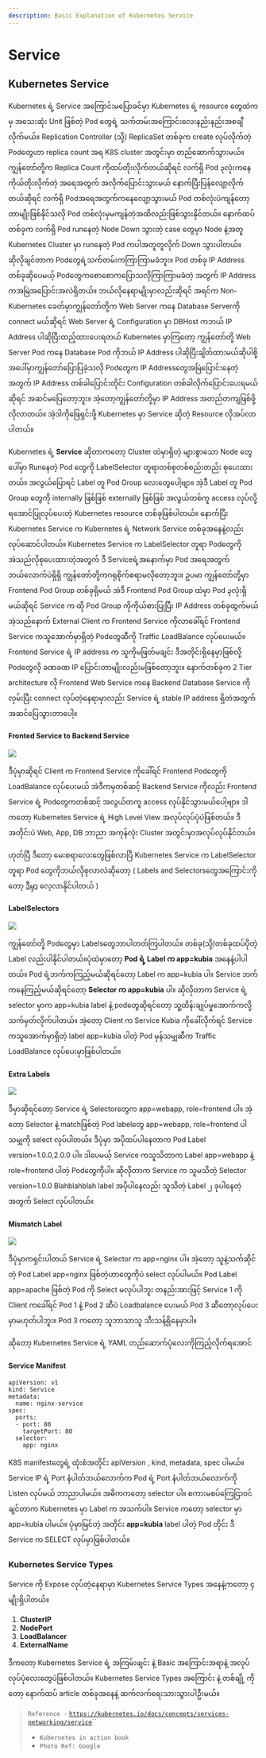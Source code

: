 ```yaml
---
description: Basic Explanation of Kubernetes Service
---
```


# Service

## Kubernetes Service

Kubernetes ရဲ့ Service အကြောင်းမပြောခင်မှာ Kubernetes ရဲ့ resource တွေထဲကမှ အသေးဆုံး Unit ဖြစ်တဲ့ Pod တွေရဲ့ သက်တမ်းအကြောင်းလေးနည်းနည်းအစချီလိုက်မယ်။ Replication Controller \(သို့\) ReplicaSet တစ်ခုက create လုပ်လိုက်တဲ့ Podတွေဟာ replica count အရ K8S cluster အတွင်းမှာ တည်ဆောက်သွားမယ်။ ကျွန်တော်တို့က Replica Count ကိုထပ်တိုးလိုက်တယ်ဆိုရင် လက်ရှိ Pod ၃လုံးကနေ ကိုယ်တိုးလိုက်တဲ့ အရေအတွက် အလိုက်ပြောင်းသွားမယ် နောက်ပြီးပြန်လျော့လိုက်တယ်ဆိုရင် လက်ရှိ Podအရေအတွက်ကနေလျော့သွားမယ် Pod တစ်လုံးပဲကျန်တော့တာမျိုးဖြစ်နိုင်သလို Pod တစ်လုံးမှမကျန်တဲ့အထိလည်းဖြစ်သွားနိုင်တယ်။ နောက်ထပ်တစ်ခုက လက်ရှိ Pod runနေတဲ့ Node Down သွားတဲ့ case တွေမှာ Node နဲ့အတူ Kubernetes Cluster မှာ runနေတဲ့ Pod ကပါအတူတူလိုက် Down သွားပါတယ်။ ဆိုလိုချင်တာက Pod‌တွေရဲ့သက်တမ်းကကြာကြာမခံဘူး။ Pod တစ်ခု IP Address တစ်ခုဆိုပေမယ့် Podတွေကစောစောကပြောသလိုကြာကြာမခံတဲ့ အတွက် IP Address ကအမြဲအပြောင်းအလဲရှိတယ်။ ဘယ်လိုနေရာမျိုးမှာလည်းဆိုရင် အရင်က Non-Kubernetes ခေတ်မှာကျွန်တော်တို့က Web Server ကနေ Database Serverကို connect မယ်ဆိုရင် Web Server ရဲ့ Configuration မှာ DBHost ကဘယ် IP Address ပါဆိုပြီးထည့်ထားပေးရတယ် Kubernetes မှာကြတော့ ကျွန်တော်တို့ Web Server Pod ကနေ Database Pod ကိုဘယ် IP Address ပါဆိုပြီးချိတ်ထားမယ်ဆိုပါစို့ အပေါ်မှာကျွန်တော်ပြောပြခဲ့သလို Podတွေက IP Addressတွေအမြဲပြောင်းနေတဲ့အတွက် IP Address တစ်ခါပြောင်းတိုင်း Configuration တစ်ခါလိုက်ပြောင်းပေးရမယ်ဆိုရင် အဆင်မပြေတော့ဘူး။ အဲ့တော့ကျွန်တော်တို့မှာ IP Address အတည်တကျဖြစ်ဖို့လိုလာတယ်။ အဲ့ဒါကိုဖြေရှင်းဖို့ Kubernetes မှာ Service ဆိုတဲ့ Resource လိုအပ်လာပါတယ်။

Kubernetes ရဲ့ **Service** ဆိုတာကတော့ Cluster ထဲမှာရှိတဲ့ များစွာသော Node တွေပေါ်မှာ Runနေတဲ့ Pod တွေကို LabelSelector တူရာတစ်စုတစ်စည်းတည်း စုပေးထားတယ်။ အလွယ်ပြောရင် Label တူ Pod Group လေးတွေပေါ့ဗျာ။ အဲ့ဒီ Label တူ Pod Group တွေကို internally ဖြစ်ဖြစ် externally ဖြစ်ဖြစ် အလွယ်တစ်ကူ access လုပ်လို့ရအောင်ပြုလုပ်ပေးတဲ့ Kubernetes resource တစ်ခုဖြစ်ပါတယ်။ နောက်ပြီး Kubernetes Service က Kubernetes ရဲ့ Network Service တစ်ခုအနေနဲ့လည်းလုပ်ဆောင်ပါတယ်။ Kubernetes Service က LabelSelector တူရာ Podတွေကို အဲသည်လိုစုပေးထားတဲ့အတွက် ဒီ Serviceရဲ့အနောက်မှာ Pod အရေအတွက်ဘယ်လောက်ပဲရှိရှိ ကျွန်တော်တို့ကဂရုစိုက်စရာမလိုတော့ဘူး။ ဥပမာ ကျွန်တော်တို့မှာ Frontend Pod Group တစ်ခုရှိမယ် အဲဒီ Frontend Pod Group ထဲမှာ Pod ၃လုံးရှိမယ်ဆိုရင် Service က ထို Pod Group ကိုကိုယ်စားပြုပြီး IP Address တစ်ခုထွက်မယ် အဲ့သည်နောက် External Client က Frontend Service ကိုလာခေါ်ရင် Frontend Service ကသူအောက်မှာရှိတဲ့ Podတွေဆီကို Traffic LoadBalance လုပ်ပေးမယ်။ Frontend Service ရဲ့ IP address က သူကိုမဖြတ်မချင်း ဒီအတိုင်းရှိနေမှာဖြစ်လို့ Podတွေလို ခဏခဏ IP ပြောင်းတာမျိုးလည်းမဖြစ်တော့ဘူး။ နောက်တစ်ခုက 2 Tier architecture လို Frontend Web Service ကနေ Backend Database Service ကို လှမ်းပြီး connect လုပ်တဲ့နေရာမှာလည်း Service ရဲ့ stable IP address ရှိတဲအတွက်အဆင်ပြေသွားတာပေါ့။

#### Fronted Service to Backend Service

![](../.gitbook/assets/services.png)

ဒီပုံမှာဆိုရင် Client က Frontend Service ကိုခေါ်ရင် Frontend Podတွေကို LoadBalance လုပ်ပေးမယ် အဲဒီကမှတစ်ဆင့် Backend Service ကိုလည်း Frontend Service ရဲ့ Podတွေကတစ်ဆင့် အလွယ်တကူ access လုပ်နိုင်သွားမယ်ပေါ့ဗျာ။ ဒါကတော့ Kubernetes Service ရဲ့ High Level View အလုပ်လုပ်ပုံပဲဖြစ်တယ်။ ဒီအတိုင်းပဲ Web, App, DB ဘာညာ အကုန်လုံး Cluster အတွင်းမှာအလုပ်လုပ်နိုင်တယ်။

ဟုတ်ပြီ ဒီတော့ ‌မေးစရာလေးတွေဖြစ်လာပြီ Kubernetes Service က LabelSelector တူရာ Pod တွေကိုဘယ်လိုစုလာလဲဆိုတော့ \( Labels and Selectorsတွေအကြောင်းကိုတော့ [ဒီမှာ](https://myanmar-kubernetes.gitbook.io/kubernetes-myanmar/labels-and-selectors) ‌လေ့လာနိုင်ပါတယ် \)

#### LabelSelectors

![](../.gitbook/assets/service2.png)

ကျွန်တော်တို့ Podတွေမှာ Labelsတွေဘာပါတတ်ကြပါတယ်။ တစ်ခု\(သို့\)တစ်ခုထပ်ပိုတဲ့ Label လည်းပါနိုင်ပါတယ်။ပုံထဲမှာတော့ **Pod ရဲ့ Label က app=kubia** အနေနဲ့ပါပါတယ်။ Pod ရဲ့ဘက်ကကြည့်မယ်ဆိုရင်တော့ Label က app=kubia ပါ။ Service ဘက်ကနေကြည့်မယ်ဆိုရင်တော့ **Selector က app=kubia** ပါ။ ဆိုလိုတာက Service ရဲ့ selector မှာက app=kubia label နဲ့ podတွေဆိုရင်တော့ သူ့ထိန်းချုပ်မှုအောက်ကလို့သက်မှတ်လိုက်ပါတယ်။ အဲ့တော့ Client က Service Kubia ကိုခေါ်လိုက်ရင် Service ကသူအောက်မှာရှိတဲ့ label app=kubia ပါတဲ့ Pod မှန်သမျှဆီက Traffic LoadBalance လုပ်ပေးမှာဖြစ်ပါတယ်။

#### Extra Labels

![](https://i.imgur.com/KUMa80G.png)

ဒီမှာဆိုရင်တော့ Service ရဲ့ Selectorတွေက app=webapp, role=frontend ပါ။ အဲ့တော့ Selector နဲ့ matchဖြစ်တဲ့ Pod labelတွေ app=webapp, role=frontend ပါသမျှကို select လုပ်ပါတယ်။ ဒီပုံမှာ အပိုထပ်ပါနေတာက Pod Label version=1.0.0,2.0.0 ပါ။ ဒါပေမယ့် Service ကသူသိတာက Label app=webapp နဲ့ role=frontend ပါတဲ့ Podတွေကိုပါ။ ဆိုလိုတာက Service က သူမသိတဲ့ Selector version=1.0.0 Blahblahblah label အပိုပါနေလည်း သူသိတဲ့ Label ၂ ခုပါနေတဲ့ အတွက် Select လုပ်ပါတယ်။

#### Mismatch Label

![](https://i.imgur.com/U0oK61i.png)

ဒီပုံမှာကရှင်းပါတယ် Service ရဲ့ Selector က app=nginx ပါ။ အဲ့တော့ သူနဲ့သက်ဆိုင်တဲ့ Pod Label app=nginx ဖြစ်တဲ့ဟာတွေကိုပဲ select လုပ်ပါမယ်။ Pod Label app=apache ‌ဖြစ်တဲ့ Pod ကို Select မလုပ်ပါဘူး တနည်းအားဖြင့် Service 1 ကို Client ကခေါ်ရင် Pod 1 နဲ့ Pod 2 ဆီပဲ Loadbalance ပေးမယ် Pod 3 ဆီတော့လုပ်ပေးမှာမဟုတ်ပါဘူး။ Pod 3 ကတော့ သူဘာသာသူ သီးသန့်ရှိနေမှာပါ။

ဆိုတော့ Kubernetes Service ရဲ့ YAML တည်ဆောက်ပုံလေးကိုကြည့်လိုက်ရအောင်

#### Service Manifest

```text
apiVersion: v1
kind: Service
metadata:
  name: nginx-service
spec:
  ports:
  - port: 80
    targetPort: 80
  selector:
    app: nginx
```

K8S manifestတွေရဲ့ ထုံးစံအတိုင်း apiVersion , kind, metadata, spec ပါမယ်။ Service IP ရဲ့ Port နံပါတ်ဘယ်လောက်က Pod ရဲ့ Port နံပါတ်ဘယ်လောက်ကို Listen လုပ်မယ် ဘာညာပါမယ်။ အဓိကကတော့ selector ပါ။ စကားမစပ်ကြေငြာဝင်ချင်တာက Kubernetes မှာ Label က အသက်ပါ။ Service ကတော့ selector မှာ app=kubia ပါမယ်။ ‌ပုံမှာမြင်တဲ့ အတိုင်း **app=kubia** label ပါတဲ့ Pod တိုင်း ဒီ Service က SELECT လုပ်မှာဖြစ်ပါတယ်။

### **Kubernetes Service Types**

Service ကို Expose လုပ်တဲ့နေရာမှာ Kubernetes Service Types အနေနဲ့ကတော့ ၄ မျိုးရှိပါတယ်။

1. **ClusterIP**
2. **NodePort**
3. **LoadBalancer**
4. **ExternalName**

ဒီကတော့ Kubernetes Service ရဲ့ အကြမ်းဖျင်း နဲ့ Basic အကြောင်းအရာနဲ့ အလုပ်လုပ်ပုံလေးတွေပဲဖြစ်ပါတယ်။ Kubernetes Service Types အကြောင်း နဲ့ တစ်ချို့ ကိုတော့ ‌နောက်ထပ် article တစ်ခုအနေနဲ့ ဆက်လက်ရေးသားသွားပါဦးမယ်။

> `Reference -` [`https://kubernetes.io/docs/concepts/services-networking/service`](https://kubernetes.io/docs/concepts/services-networking/service/)\`\`
>
> * `Kubernetes in action book`
> * `Photo Ref: Google`

